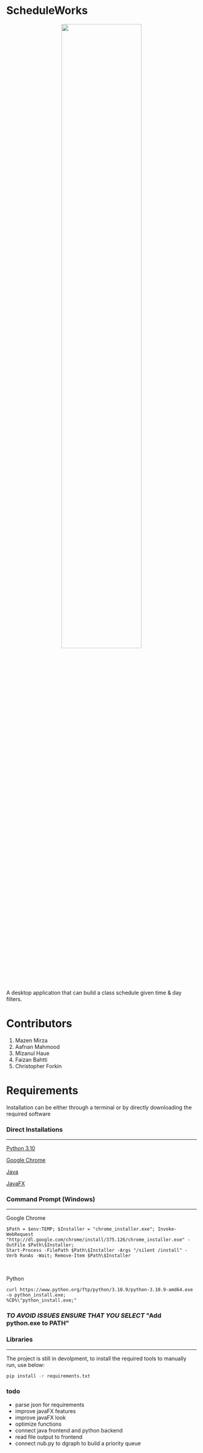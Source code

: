 # **ScheduleWorks**

<p align="center">
<img  src="https://github.com/WSU-4110/ScheduleWorks/blob/main/schedule-works-fe/src/main/resources/ScheduleWorksLogo.png" width=65% height=65%>
</p>


A desktop application that can build a class schedule given time & day filters. 

# Contributors
1. Mazen Mirza
2. Aafnan Mahmood
3. Mizanul Haue
4. Faizan Bahtti
5. Christopher Forkin


# Requirements
Installation can be either through a terminal or by directly downloading the required software
### Direct Installations
-----
<a href="https://www.python.org/downloads/release/python-3100/" target="_blank">Python 3.10</a>

<a href="https://www.google.com/chrome/">Google Chrome</a>

<a href="https://www.oracle.com/java/technologies/downloads/">Java</a>

<a href="https://gluonhq.com/products/javafx/">JavaFX</a>



### Command Prompt (Windows)
-----


Google Chrome
```Command Prompt
$Path = $env:TEMP; $Installer = "chrome_installer.exe"; Invoke-WebRequest "http://dl.google.com/chrome/install/375.126/chrome_installer.exe" -OutFile $Path\$Installer;
Start-Process -FilePath $Path\$Installer -Args "/silent /install" -Verb RunAs -Wait; Remove-Item $Path\$Installer
```
<br />

Python


```Command Prompt
curl https://www.python.org/ftp/python/3.10.9/python-3.10.9-amd64.exe -o python_install.exe;
%CD%\"python_install.exe;"
```
### *TO AVOID ISSUES ENSURE THAT YOU SELECT* "Add python.exe to PATH"



### Libraries
-----
The project is still in devolpment, to install the required tools to manually run, use below:
```bash
pip install -r requirements.txt
```

### todo
 - parse json for requirements
 - improve javaFX features
 - improve javaFX look
 - optimize functions 
 - connect java frontend and python backend
 - read file output to frontend
 - connect nub.py to dgraph to build a priority queue
